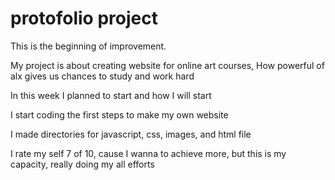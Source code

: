 <!DOCTYPE html>
<html>
   <head>
        <meta charset="UTF-8" />
        <title>protofolio project</title>
    </head>
</html>
<body>
    <h1>protofolio project</h1>
    <p>This is the beginning of improvement.</p>
    <p>My project is about creating website for online art courses,
        How powerful of alx gives us chances to study and work hard</p>
    <p>In this week I planned to start and how I will start</p>
    <p>I start coding the first steps to make my own website</p>
    <p>I made directories for javascript, css, images, and html file</p>
    <p>I rate my self 7 of 10, cause I wanna to achieve more, but this is my capacity,  really doing my all efforts</p>
</body>
